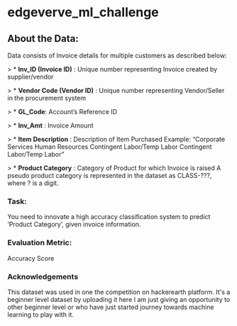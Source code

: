 # edgeverve_ml_challenge

## About the Data:
Data consists of Invoice details for multiple customers as described below:

&gt; * **Inv_ID (Invoice ID)** :  Unique number representing Invoice created by supplier/vendor

&gt; * **Vendor Code (Vendor ID)** : Unique number representing Vendor/Seller in the procurement system

&gt; * **GL_Code**: Account’s Reference ID
	 
&gt; * **Inv_Amt** : Invoice Amount
	
&gt; * **Item Description** : Description of Item Purchased
	Example: “Corporate Services Human Resources Contingent Labor/Temp Labor Contingent Labor/Temp Labor”

&gt; * **Product Category** :  Category of Product for which Invoice is raised
	A pseudo product category is represented in the dataset as CLASS-???, where ? is a digit.

### Task:
You need to innovate a high accuracy classification system to predict ‘Product Category’, given invoice information.

### Evaluation Metric:
Accuracy Score

### Acknowledgements
This dataset was used in one the competition on hackerearth platform. It's a beginner level dataset by uploading it here I am just giving an opportunity to other beginner level or who have just started journey towards machine learning to play with it. 
